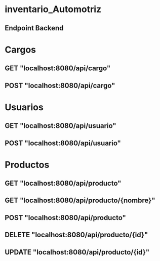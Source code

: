 # inventario_Automotriz 

## Endpoint Backend
# Cargos

## GET "localhost:8080/api/cargo"
## POST "localhost:8080/api/cargo"

# Usuarios 
## GET "localhost:8080/api/usuario"
## POST "localhost:8080/api/usuario"

# Productos
## GET    "localhost:8080/api/producto"
## GET    "localhost:8080/api/producto/{nombre}"
## POST   "localhost:8080/api/producto"
## DELETE "localhost:8080/api/producto/{id}"
## UPDATE "localhost:8080/api/producto/{id}"
